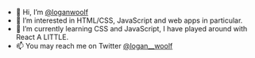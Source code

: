 - 👋 Hi, I’m [@loganwoolf](loganwoolf.github.io)
- 👀 I’m interested in HTML/CSS, JavaScript and web apps in particular.
- 🌱 I’m currently learning CSS and JavaScript, I have played around with React A LITTLE.
- 📫 You may reach me on Twitter [@logan__woolf](twitter.com/logan__woolf)
